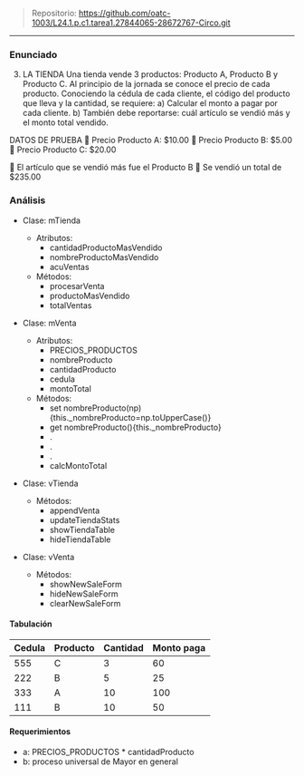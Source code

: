 > Repositorio: https://github.com/oatc-1003/L24.1.p.c1.tarea1.27844065-28672767-Circo.git

---
### Enunciado

3. LA TIENDA
Una tienda vende 3 productos: Producto A, Producto B y Producto C. Al principio de la
jornada se conoce el precio de cada producto. Conociendo la cédula de cada cliente, el código
del producto que lleva y la cantidad, se requiere:
a) Calcular el monto a pagar por cada cliente.
b) También debe reportarse: cuál artículo se vendió más y el monto total vendido.

DATOS DE PRUEBA
 Precio Producto A: $10.00
 Precio Producto B: $5.00
 Precio Producto C: $20.00

 El artículo que se vendió más fue el Producto B
 Se vendió un total de $235.00

### Análisis

- Clase: mTienda
	- Atributos:
		- cantidadProductoMasVendido
        - nombreProductoMasVendido
        - acuVentas
	- Métodos:
		- procesarVenta
		- productoMasVendido
		- totalVentas
- Clase: mVenta
	- Atributos:
		- PRECIOS_PRODUCTOS
        - nombreProducto
        - cantidadProducto
        - cedula
        - montoTotal
	- Métodos:
		- set nombreProducto(np){this._nombreProducto=np.toUpperCase()}
		- get nombreProducto(){this._nombreProducto}
		- .
		- .
		- .
		- calcMontoTotal

- Clase: vTienda
	- Métodos:
		- appendVenta
		- updateTiendaStats
		- showTiendaTable
		- hideTiendaTable
- Clase: vVenta
	- Métodos:
		- showNewSaleForm
		- hideNewSaleForm
		- clearNewSaleForm

#### Tabulación

| Cedula  | Producto | Cantidad | Monto paga |
| ------- | -------- | -------- | ---------- |
| 555     | C        |  3       | 60         |
| 222     | B        |  5       | 25         |
| 333     | A        |  10      | 100        |
| 111     | B        |  10      | 50         |
#### Requerimientos

- a: PRECIOS_PRODUCTOS * cantidadProducto
- b: proceso universal de Mayor en general